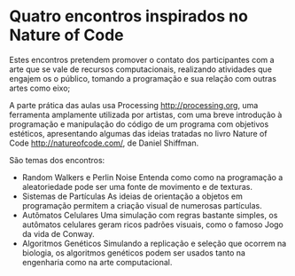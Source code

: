 # Quatro encontros inspirados no Nature of Code

Estes encontros pretendem promover o contato dos participantes com a arte que se vale de recursos  computacionais, realizando atividades que engajem os o público, tomando a programação e sua relação com outras artes como eixo;

A parte prática das aulas usa Processing <http://processing.org>, uma ferramenta amplamente utilizada por artistas, com uma breve introdução à programação e manipulação do código de um programa com objetivos estéticos, apresentando algumas das ideias tratadas no livro Nature of Code <http://natureofcode.com/>, de Daniel Shiffman.

São temas dos encontros:

- Random Walkers e Perlin Noise
Entenda como como na programação a aleatoriedade pode ser uma fonte de movimento e de texturas.
- Sistemas de Partículas
As ideias de orientação a objetos em programação permitem a criação visual de numerosas partículas.
- Autômatos Celulares
Uma simulação com regras bastante simples, os autômatos celulares geram ricos padrões visuais, como o famoso Jogo da vida de Conway.
- Algoritmos Genéticos
Simulando a replicação e seleção que ocorrem na biologia, os algoritmos genéticos podem ser usados tanto na engenharia como na arte computacional. 



